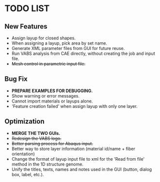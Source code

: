 # TODO LIST

## New Features
- Assign layup for closed shapes.
- When assigning a layup, pick area by set name.
- Generate XML parameter files from GUI for future reuse.
- Run VABS analysis from CAE directly, without creating the job and input file.
- ~~Mesh control in parametric input file.~~

## Bug Fix
- **PREPARE EXAMPLES FOR DEBUGGING.**
- Show warning or error messages.
- Cannot import materials or layups alone.
- 'Feature creation failed' when assign layup with only one layer.

## Optimization
- **MERGE THE TWO GUIs.**
- ~~Redesign the VABS logo.~~
- ~~Better parsing process for Abaqus input.~~
- Better way to store layer information (material id/name + fiber orientation)
- Change the format of layup input file to xml for the 'Read from file' method in the 1D structure genome.
- Unify the titles, texts, names and notes used in the GUI (button, dialog box, label, etc.).
